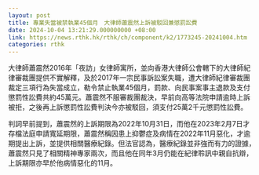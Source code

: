 ```yaml
---
layout: post
title: 專業失當被禁執業45個月　大律師蕭震然上訴被駁回兼懲罰訟費
date: 2024-10-04 13:21:29.000000000 +08:00
link: https://news.rthk.hk/rthk/ch/component/k2/1773245-20241004.htm
categories: rthk
---
```


大律師蕭震然2016年「夜訪」女律師寓所，並向香港大律師公會轄下的大律師紀律審裁團提供不實解釋，及於2017年一宗民事訴訟案失職，遭大律師紀律審裁團裁定三項行為失當成立，勒令禁止執業45個月，罰款、向民事案事主退款及支付懲罰性訟費共約45萬元。蕭震然不服審裁團裁決，早前向高等法院申請逾時上訴被拒，之後再上訴懲罰性訟費判決今亦被駁回，須支付25萬2千元懲罰性訟費。

判詞早前提到，蕭震然的上訴期限為2022年10月31日，而他在2023年2月7日才存檔法庭申請寬延期限，蕭震然稱因患上抑鬱症及病情在2022年11月惡化，才逾期提出上訴，並提供相關醫療紀錄。但法官認為，醫療紀錄並非強而有力的證據，蕭震然只見了相關精神專家兩次，而且他在同年3月仍能在紀律聆訊中親自抗辯，上訴期限亦早於他病情惡化的11月。
